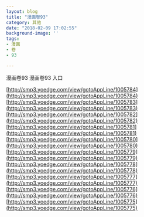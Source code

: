 ```yaml
---
layout: blog
title: "漫画卷93"
category: 其他
date: "2018-02-09 17:02:55"
background-image: ''
tags:
- 漫画
- 卷
- 93

---
```

漫画卷93
漫画卷93
入口

[http://smp3.yoedge.com/view/gotoAppLine/1005784](http://smp3.yoedge.com/view/gotoAppLine/1005784)
[http://smp3.yoedge.com/view/gotoAppLine/1005783](http://smp3.yoedge.com/view/gotoAppLine/1005783)
[http://smp3.yoedge.com/view/gotoAppLine/1005782](http://smp3.yoedge.com/view/gotoAppLine/1005782)
[http://smp3.yoedge.com/view/gotoAppLine/1005781](http://smp3.yoedge.com/view/gotoAppLine/1005781)
[http://smp3.yoedge.com/view/gotoAppLine/1005780](http://smp3.yoedge.com/view/gotoAppLine/1005780)
[http://smp3.yoedge.com/view/gotoAppLine/1005779](http://smp3.yoedge.com/view/gotoAppLine/1005779)
[http://smp3.yoedge.com/view/gotoAppLine/1005778](http://smp3.yoedge.com/view/gotoAppLine/1005778)
[http://smp3.yoedge.com/view/gotoAppLine/1005777](http://smp3.yoedge.com/view/gotoAppLine/1005777)
[http://smp3.yoedge.com/view/gotoAppLine/1005776](http://smp3.yoedge.com/view/gotoAppLine/1005776)
[http://smp3.yoedge.com/view/gotoAppLine/1005775](http://smp3.yoedge.com/view/gotoAppLine/1005775)

        
